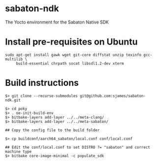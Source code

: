 # sabaton-ndk
The Yocto environment for the Sabaton Native SDK

# Install pre-requisites on Ubuntu
```
sudo apt-get install gawk wget git-core diffstat unzip texinfo gcc-multilib \
     build-essential chrpath socat libsdl1.2-dev xterm
```
# Build instructions
``` 
$> git clone --recurse-submodules git@github.com:sjames/sabaton-ndk.git
```
```
$> cd poky
$> . oe-init-build-env
$> bitbake-layers add-layer ../../meta-clang/
$> bitbake-layers add-layer ../../meta-sabaton/

## Copy the config file to the build folder

$> cp buildconf/aarch64_sabaton/local.conf conf/local.conf

## Edit the conf/local.conf to set DISTRO ?= "sabaton" and correct machine type
$> bitbake core-image-minimal -c populate_sdk

```



